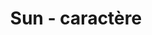 ---
title: Sun - caractère
informations: Dessin de 2021, mécane à chasse étroite aux contrastes discrets, avant que plus tard, avec Marius, nous fassions usage de nos caractères respectifs pour donner une voix à nos bilans muets.
img: ecrit/sun3.jpg
---